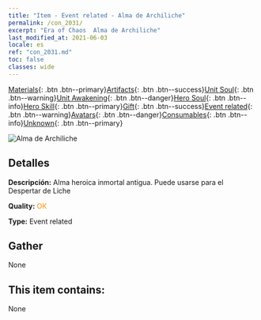 ```yaml
---
title: "Item - Event related - Alma de Archiliche"
permalink: /con_2031/
excerpt: "Era of Chaos  Alma de Archiliche"
last_modified_at: 2021-06-03
locale: es
ref: "con_2031.md"
toc: false
classes: wide
---
```

 [Materials](/ItemsES/){: .btn .btn--primary}[Artifacts](/ItemsES/Artifacts/){: .btn .btn--success}[Unit Soul](/ItemsES/UnitSoul/){: .btn .btn--warning}[Unit Awakening](/ItemsES/UnitAwakening/){: .btn .btn--danger}[Hero Soul](/ItemsES/HeroSoul/){: .btn .btn--info}[Hero Skill](/ItemsES/HeroSkill/){: .btn .btn--primary}[Gift](/ItemsES/Gift/){: .btn .btn--success}[Event related](/ItemsES/Events/){: .btn .btn--warning}[Avatars](/ItemsES/Avatars/){: .btn .btn--danger}[Consumables](/ItemsES/Consumables/){: .btn .btn--info}[Unknown](/ItemsES/Unknown/){: .btn .btn--primary}

 ![Alma de Archiliche](/images/t/juexing_305.png)

## Detalles
 **Descripción:** Alma heroica inmortal antigua. Puede usarse para el Despertar de Liche

 **Quality:** <span style="color: #FF8C00">OK</span>

 **Type:** Event related

## Gather

  None

## This item contains:

  None

